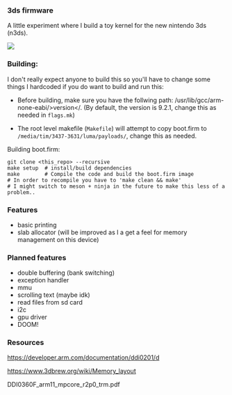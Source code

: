 ### 3ds firmware

A little experiment where I build a toy kernel for the new nintendo 3ds (n3ds).

<img src="https://media.discordapp.net/attachments/834872300561629244/936378762331828224/20220127_152753.jpg?width=881&height=661"></img>

### Building:
I don't really expect anyone to build this so you'll have to change some things I hardcoded if you do want to build and run this:
- Before building, make sure you have the follwing path: /usr/lib/gcc/arm-none-eabi/>version</. (By default, the version is 9.2.1, change this as needed in `flags.mk`)

- The root level makefile (`Makefile`) will attempt to copy boot.firm to `/media/tim/3437-3631/luma/payloads/`, change this as needed.

Building boot.firm:
```
git clone <this_repo> --recursive
make setup	# install/build dependencies
make		# Compile the code and build the boot.firm image
# In order to recompile you have to 'make clean && make'
# I might switch to meson + ninja in the future to make this less of a problem..
```

### Features
- basic printing
- slab allocator (will be improved as I a get a feel for memory management on this device)

### Planned features
- double buffering (bank switching)
- exception handler
- mmu
- scrolling text (maybe idk)
- read files from sd card
- i2c
- gpu driver
- DOOM!

### Resources
https://developer.arm.com/documentation/ddi0201/d

https://www.3dbrew.org/wiki/Memory_layout

DDI0360F_arm11_mpcore_r2p0_trm.pdf 
